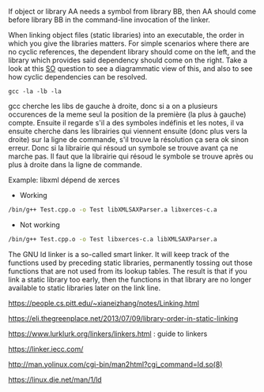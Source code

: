 If object or library AA needs a symbol from library BB, then AA should come before library BB in the command-line invocation of the linker.

When linking object files (static libraries) into an executable, the order in which you give the libraries matters. For simple scenarios where there are no cyclic references, the dependent library should come on the left, and the library which provides said dependency should come on the right. Take a look at this [SO](https://stackoverflow.com/questions/45135/why-does-the-order-in-which-libraries-are-linked-sometimes-cause-errors-in-gcc) question to see a diagrammatic view of this, and also to see how cyclic dependencies can be resolved.

`gcc -la -lb -la`

gcc cherche les libs de gauche à droite, donc si a on a plusieurs occurences de la meme seul la position de la première (la plus à gauche) compte. Ensuite il regarde s'il a des symboles indéfinis et les notes, il va ensuite cherche dans les librairies qui viennent ensuite (donc plus vers la droite) sur la ligne de commande, s'il trouve la résolution ça sera ok sinon erreur. Donc si la librairie qui résoud un symbole se trouve avant ça ne marche pas. Il faut que la librairie qui résoud le symbole se trouve après ou plus à droite dans la ligne de commande.

Example: libxml dépend de xerces
- Working

``` bash
/bin/g++ Test.cpp.o -o Test libXMLSAXParser.a libxerces-c.a
```

- Not working

``` bash
/bin/g++ Test.cpp.o -o Test libxerces-c.a libXMLSAXParser.a
```

The GNU ld linker is a so-called smart linker. It will keep track of the functions used by preceding static libraries, permanently tossing out those functions that are not used from its lookup tables. The result is that if you link a static library too early, then the functions in that library are no longer available to static libraries later on the link line.

https://people.cs.pitt.edu/~xianeizhang/notes/Linking.html

https://eli.thegreenplace.net/2013/07/09/library-order-in-static-linking

https://www.lurklurk.org/linkers/linkers.html : guide to linkers

https://linker.iecc.com/

http://man.yolinux.com/cgi-bin/man2html?cgi_command=ld.so(8)

https://linux.die.net/man/1/ld
